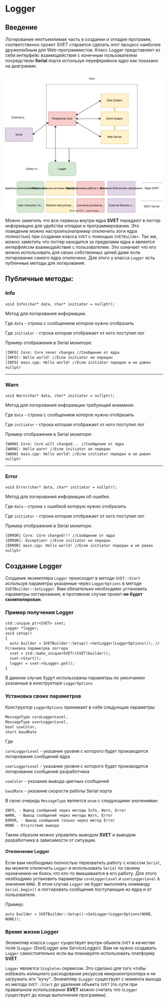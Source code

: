 # Logger


## Введение
Логирование неотъемлимая часть в создании и отладке программ, соответственно проект SVET старается сделать этот процесс наиболее дружелюбным для Web-программистов. Класс Logger представляет из себя интерфейс взаимодействия с конечным пользователем посредством **Serial** порта используя переферийное ядро как показано на диаграмме.

<p align="center">
<img src="https://github.com/Lisoveliy/SVET/blob/master/docs/LoggerIOArch.drawio.svg?raw=true" alt="Logger IO Arch"/>
</p>

Можно заметить что все сервисы внутри ядра **SVET** передают в логгер информацию для удобства отладки и программирования. Это поведение можно настроить(например отключить логи ядра полностью) при создании класса ```SVET``` с помощью ```SVETBuilder```. Так же, можно заметить что логгер находится за пределами ядра и является интерфейсом взаимодействия с пользователем. Это означает что его можно использовать для своих собственных целей даже если логирование самого ядра отключено. Для этого у класса ```Logger``` есть публичные методы для логирования.

## Публичные методы:

### Info

    void Info(char* data, char* initiator = nullptr);

Метод для логирования информации.

Где ```data``` - строка с сообщением которое нужно отобразить

Где ```initiator``` - строка которая отображает от кого поступил лог

Пример отображения в Serial мониторе:
    
    [INFO] Core: Core never changes //Сообщение от ядра
    [INFO]: Hello world! //Если initiator не передан
    [INFO] main.cpp: Hello world! //Если initiator передан и не равен nullptr

<hr>

### Warn

    void Warn(char* data, char* initiator = nullptr);

Метод для логирования информации требующей внимания.

Где ```data``` - строка с сообщением которое нужно отобразить

Где ```initiator``` - строка которая отображает от кого поступил лог

Пример отображения в Serial мониторе:
    
    [WARN] Core: Core will changed... //Сообщение от ядра
    [WARN]: Hello warn! //Если initiator не передан
    [WARN] main.cpp: Hello world! //Если initiator передан и не равен nullptr

<hr>

### Error

    void Error(char* data, char* initiator = nullptr);

Метод для логирования информации об ошибке.

Где ```data``` - строка с ошибкой которую нужно отобразить

Где ```initiator``` - строка которая отображает от кого поступил лог

Пример отображения в Serial мониторе:
    
    [ERROR] Core: Core changed!!! //Сообщение от ядра
    [ERROR]: Exception! //Если initiator не передан
    [ERROR] main.cpp: Hello world! //Если initiator передан и не равен nullptr

## Создание Logger

Создание экземпляра ```Logger``` происходит в методе ```SVET::Start``` используя параметры указанные через ```LoggerOptions``` в методе ```SVETBuilder::SetLogger```. Вам обязательно необходимо установить параметры логгирования, в противном случае проект **не будет скомпилирован**.

### Пример получения Logger

    std::unique_ptr<SVET> svet;
    Logger *logger;
    void setup()
    {
      auto builder = SVETBuilder::Setup()->SetLogger(LoggerOptions()); //Установка параметров логгера
      svet = std::make_unique<SVET>(SVET(builder));
      svet->Start();
      logger = svet->SLogger.get();
    }

В данном случае будут использованы параметры по умолчанию указанные в конструкторе ```LoggerOptions```

### Установка своих параметров

Конструктор ```LoggerOptions``` принимает в себя следующие параметры:

    MessageType coreLoggerLevel,
    MessageType userLoggerLevel,
    bool useColor,
    short baudRate

Где 

```coreLoggerLevel``` - указание уровня с которого будет производится логирование сообщений ядра 

```userLoggerLevel``` - указание уровня с которого будет производится логирование сообщений разработчика

```useColor``` - указание вывода цветных сообщений

```baudRate``` - указание скорости работы Serial порта

В свою очередь ```MessageType``` является ```enum``` с следующими значениями:

    INFO, - Вывод сообщений через методы Info, Warn, Error
    WARN, - Вывод сообщений через методы Warn, Error
    ERROR, - Вывод сообщений только через метод Error
    NONE - Отсутствие вывода

Таким образом можно управлять выводом **SVET** и выводом разработчика в зависимости от ситуации.

#### Отключение Logger

Если вам необходимо полностью перехватить работу с классом ```Serial```, вы можете отключить ```Logger``` и использовать ```Serial``` по своему назначению не боясь что кто-то вмешивается в его работу. Для этого необходимо установить параметры ```coreLoggerLevel``` и ```userLoggerLevel``` в значения ```NONE```. В этом случае ```Logger``` не будет выполнять комманду ```Serial.begin()``` и логгировать сообщения поступающие из ядра и от пользователя.

Пример:

    auto builder = SVETBuilder::Setup()->SetLogger(LoggerOptions(NONE, NONE));

### Время жизни Logger
Экземпляр класса ```Logger``` существует внутри обьекта ```SVET``` в качестве поля ```SLogger``` _(SvetLogger или ServiceLogger)_. Вам не нужно создавать ```Logger``` самостоятельно если вы планируете использовать платформу **SVET**. 

```Logger``` является ```Singleton``` сервисом. Это сделано для того чтобы избежать излишнего расходования ресурсов микроконтроллера и не загружать его _"кучу"_. Экземпляр ```SLogger``` существует с момента выхода из метода ```SVET::Start``` до удаления объекта ```SVET``` (по сути при правильном использовании **SVET** можно считать что ```SLogger``` существует до конца выполнения программы).
